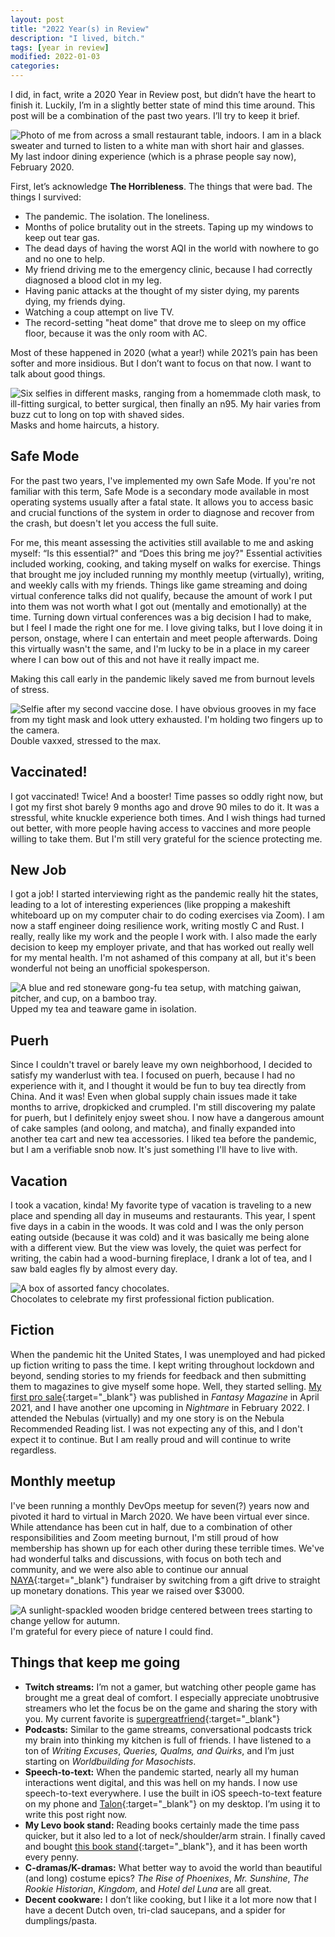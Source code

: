 ```yaml
---
layout: post
title: "2022 Year(s) in Review"
description: "I lived, bitch."
tags: [year in review]
modified: 2022-01-03
categories: 
---
```

I did, in fact, write a 2020 Year in Review post, but didn’t have the heart to finish it. Luckily, I’m in a slightly better state of mind this time around. This post will be a combination of the past two years. I’ll try to keep it brief.

<!-- more -->

<img src="/images/suckerpunch.JPG" alt="Photo of me from across a small restaurant table, indoors. I am in a black sweater and turned to listen to a white man with short hair and glasses.">
<figcaption>My last indoor dining experience (which is a phrase people say now), February 2020.</figcaption>

First, let’s acknowledge **The Horribleness**. The things that were bad. The things I survived:

* The pandemic. The isolation. The loneliness.
* Months of police brutality out in the streets. Taping up my windows to keep out tear gas.
* The dead days of having the worst AQI in the world with nowhere to go and no one to help.
* My friend driving me to the emergency clinic, because I had correctly diagnosed a blood clot in my leg.
* Having panic attacks at the thought of my sister dying, my parents dying, my friends dying.
* Watching a coup attempt on live TV.
* The record-setting "heat dome" that drove me to sleep on my office floor, because it was the only room with AC.

Most of these happened in 2020 (what a year!) while 2021’s pain has been softer and more insidious. But I don’t want to focus on that now. I want to talk about good things.

<img src="/images/maskstimeline.png" alt="Six selfies in different masks, ranging from a homemmade cloth mask, to ill-fitting surgical, to better surgical, then finally an n95. My hair varies from buzz cut to long on top with shaved sides.">
<figcaption>Masks and home haircuts, a history.</figcaption>

## Safe Mode

For the past two years, I've implemented my own Safe Mode. If you're not familiar with this term, Safe Mode is a secondary mode available in most operating systems usually after a fatal state. It allows you to access basic and crucial functions of the system in order to diagnose and recover from the crash, but doesn't let you access the full suite.

For me, this meant assessing the activities still available to me and asking myself: “Is this essential?" and “Does this bring me joy?" Essential activities included working, cooking, and taking myself on walks for exercise. Things that brought me joy included running my monthly meetup (virtually), writing, and weekly calls with my friends. Things like game streaming and doing virtual conference talks did not qualify, because the amount of work I put into them was not worth what I got out (mentally and emotionally) at the time. Turning down virtual conferences was a big decision I had to make, but I feel I made the right one for me. I love giving talks, but I love doing it in person, onstage, where I can entertain and meet people afterwards. Doing this virtually wasn't the same, and I'm lucky to be in a place in my career where I can bow out of this and not have it really impact me.

Making this call early in the pandemic likely saved me from burnout levels of stress.

<img src="/images/vaxselfie.JPG" alt="Selfie after my second vaccine dose. I have obvious grooves in my face from my tight mask and look uttery exhausted. I'm holding two fingers up to the camera.">
<figcaption>Double vaxxed, stressed to the max.</figcaption>

## Vaccinated!

I got vaccinated! Twice! And a booster! Time passes so oddly right now, but I got my first shot barely 9 months ago and drove 90 miles to do it. It was a stressful, white knuckle experience both times. And I wish things had turned out better, with more people having access to vaccines and more people willing to take them. But I'm still very grateful for the science protecting me.

## New Job

I got a job! I started interviewing right as the pandemic really hit the states, leading to a lot of interesting experiences (like propping a makeshift whiteboard up on my computer chair to do coding exercises via Zoom). I am now a staff engineer doing resilience work, writing mostly C and Rust. I really, really like my work and the people I work with. I also made the early decision to keep my employer private, and that has worked out really well for my mental health. I'm not ashamed of this company at all, but it's been wonderful not being an unofficial spokesperson.

<img src="/images/bluegongfu.JPG" alt="A blue and red stoneware gong-fu tea setup, with matching gaiwan, pitcher, and cup, on a bamboo tray.">
<figcaption>Upped my tea and teaware game in isolation.</figcaption>

## Puerh

Since I couldn't travel or barely leave my own neighborhood, I decided to satisfy my wanderlust with tea. I focused on puerh, because I had no experience with it, and I thought it would be fun to buy tea directly from China. And it was! Even when global supply chain issues made it take months to arrive, dropkicked and crumpled. I'm still discovering my palate for puerh, but I definitely enjoy sweet shou. I now have a dangerous amount of cake samples (and oolong, and matcha), and finally expanded into another tea cart and new tea accessories. I liked tea before the pandemic, but I am a verifiable snob now. It's just something I'll have to live with.

## Vacation

I took a vacation, kinda! My favorite type of vacation is traveling to a new place and spending all day in museums and restaurants. This year, I spent five days in a cabin in the woods. It was cold and I was the only person eating outside (because it was cold) and it was basically me being alone with a different view. But the view was lovely, the quiet was perfect for writing, the cabin had a wood-burning fireplace, I drank a lot of tea, and I saw bald eagles fly by almost every day.

<img src="/images/story_chocolate.JPG" alt="A box of assorted fancy chocolates.">
<figcaption>Chocolates to celebrate my first professional fiction publication.</figcaption>

## Fiction

When the pandemic hit the United States, I was unemployed and had picked up fiction writing to pass the time. I kept writing throughout lockdown and beyond, sending stories to my friends for feedback and then submitting them to magazines to give myself some hope. Well, they started selling. [My first pro sale](https://blog.alicegoldfuss.com/awards-eligibility-2021/){:target="_blank"}  was published in _Fantasy Magazine_ in April 2021, and I have another one upcoming in _Nightmare_ in February 2022. I attended the Nebulas (virtually) and my one story is on the Nebula Recommended Reading list. I was not expecting any of this, and I don't expect it to continue. But I am really proud and will continue to write regardless.

## Monthly meetup

I've been running a monthly DevOps meetup for seven(?) years now and pivoted it hard to virtual in March 2020. We have been virtual ever since. While attendance has been cut in half, due to a combination of other responsibilities and Zoom meeting burnout, I'm still proud of how membership has shown up for each other during these terrible times. We've had wonderful talks and discussions, with focus on both tech and community, and we were also able to continue our annual [NAYA](https://nayapdx.org/){:target="_blank"} fundraiser by switching from a gift drive to straight up monetary donations. This year we raised over $3000.

<img src="/images/bridge.JPG" alt="A sunlight-spackled wooden bridge centered between trees starting to change yellow for autumn.">
<figcaption>I'm grateful for every piece of nature I could find.</figcaption>

## Things that keep me going

* **Twitch streams:** I’m not a gamer, but watching other people game has brought me a great deal of comfort. I especially appreciate unobtrusive streamers who let the focus be on the game and sharing the story with you. My current favorite is [supergreatfriend](https://www.twitch.tv/supergreatfrien){:target="_blank"}
* **Podcasts:** Similar to the game streams, conversational podcasts trick my brain into thinking my kitchen is full of friends. I have listened to a ton of _Writing Excuses_, _Queries, Qualms, and Quirks_, and I’m just starting on _Worldbuilding for Masochists_.
* **Speech-to-text:** When the pandemic started, nearly all my human interactions went digital, and this was hell on my hands. I now use speech-to-text everywhere. I use the built in iOS speech-to-text feature on my phone and [Talon](https://talonvoice.com/){:target="_blank"} on my desktop. I’m using it to write this post right now.
* **My Levo book stand:** Reading books certainly made the time pass quicker, but it also led to a lot of neck/shoulder/arm strain. I finally caved and bought [this book stand](https://levostore.com/products/levo-book-holder-floor-stand){:target="_blank"}, and it has been worth every penny.
* **C-dramas/K-dramas:** What better way to avoid the world than beautiful (and long) costume epics? _The Rise of Phoenixes_, _Mr. Sunshine_, _The Rookie Historian_, _Kingdom_, and _Hotel del Luna_ are all great.
* **Decent cookware:** I don’t like cooking, but I like it a lot more now that I have a decent Dutch oven, tri-clad saucepans, and a spider for dumplings/pasta.



